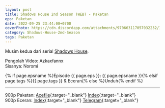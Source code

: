 ```yaml
---
layout: post
title: Shadows House 2nd Season (WEB) - Paketan
eps: Paketan
date: 2022-09-25 23:44:00+0700
coverPhoto: https://cdn.discordapp.com/attachments/970663117057032232/1047131347279429632/cropped-1920-1080-1186080.jpg
category: Shadows-House-2nd-Season
tags: Paketan
---
```


Musim kedua dari serial [Shadows House](https://a-1fansub.github.io/Shadows-House-Paketan).

Pengolah Video: Azkaxfannx
<br>
Sisanya: Noromi

{% if page.epsname %}Episode {{ page.eps }}: {{ page.epsname }}{% elsif page.tags %}{{ page.tags }} & Eceran{% else %}Unduh{% endif %}

---
900p Paketan: [Acefile](https://acefile.co/f/84452083/a-1-shadows-house-2nd-season-webx264-900paac-7z){:target="_blank"} [Index](https://proyek.a-1ddl.workers.dev/1:/%5BA-1%5D%20Shadows%20House%202nd%20Season%20%5BWEB%5D%5Bx264%20900p%5D%5BAAC%5D.7z){:target="_blank"}<br>
900p Eceran: [Index](https://proyek.a-1ddl.workers.dev/0:/Musim%20Panas%202022/%5BWEB%5D/%5BA-1%5D%20Shadows%20House%202nd%20Season%20%5BWEB%5D%5Bx264%20900p%5D%5BAAC%5D/){:target="_blank"} [Telegram](https://t.me/a1fansub/139){:target="_blank"}
